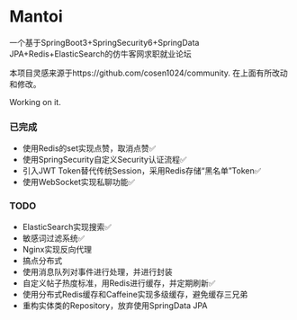 # Mantoi

一个基于SpringBoot3+SpringSecurity6+SpringData JPA+Redis+ElasticSearch的仿牛客网求职就业论坛

本项目灵感来源于https://github.com/cosen1024/community.
在上面有所改动和修改。

Working on it.

### 已完成

* 使用Redis的set实现点赞，取消点赞✅
* 使用SpringSecurity自定义Security认证流程✅
* 引入JWT Token替代传统Session，采用Redis存储“黑名单”Token✅
* 使用WebSocket实现私聊功能✅



### TODO

* ElasticSearch实现搜索✅
* 敏感词过滤系统✅
* Nginx实现反向代理
* 搞点分布式
* 使用消息队列对事件进行处理，并进行封装
* 自定义帖子热度标准，用Redis进行缓存，并定期刷新✅
* 使用分布式Redis缓存和Caffeine实现多级缓存，避免缓存三兄弟
* 重构实体类的Repository，放弃使用SpringData JPA
